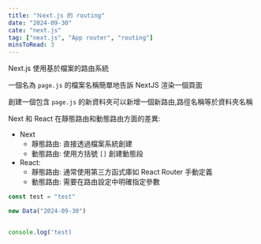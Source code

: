 ```yaml
---
title: "Ｎext.js 的 routing"
date: "2024-09-30"
cate: "next.js"
tag: ["next.js", "App router", "routing"]
minsToRead: 3
---
```


Next.js 使用基於檔案的路由系統

一個名為 `page.js` 的檔案名稱簡單地告訴 NextJS 渲染一個頁面

創建一個包含 `page.js` 的新資料夾可以新增一個新路由,路徑名稱等於資料夾名稱

Next 和 React 在靜態路由和動態路由方面的差異:

-   Next
    -   靜態路由: 直接透過檔案系統創建
    -   動態路由: 使用方括號 `[]` 創建動態段
-   React:
    -   靜態路由: 通常使用第三方函式庫如 React Router 手動定義
    -   動態路由: 需要在路由設定中明確指定參數

```js
const test = "test"

new Data("2024-09-30")


console.log('test)
```
